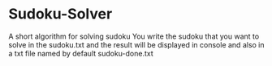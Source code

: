 # Sudoku-Solver
A short algorithm for solving sudoku
You write the sudoku that you want to solve in the sudoku.txt and the result will be displayed in console and also in a txt file named by default sudoku-done.txt
